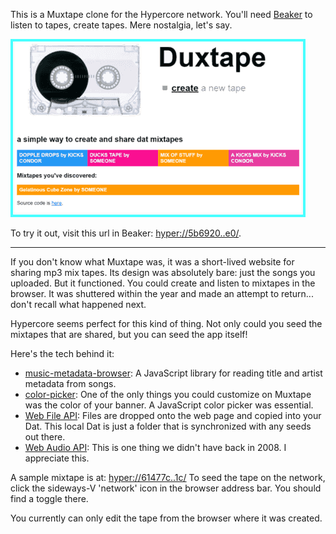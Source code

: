 
This is a Muxtape clone for the Hypercore network. You'll need
[Beaker](https://beakerbrowser.com/) to listen to tapes, create tapes.
Mere nostalgia, let's say.

![Screenshot](/duxtape.png)

To try it out, visit this url in Beaker:
[hyper://5b6920..e0/](hyper://5b69209fc2dfb5eafb82e4031cd43c28ebc61e5cdd4dbdc48310bb62263f53e0/).

- - -

If you don't know what Muxtape was, it was a short-lived website for sharing
mp3 mix tapes. Its design was absolutely bare: just the songs you uploaded.
But it functioned. You could create and listen to mixtapes in the browser.
It was shuttered within the year and made an attempt to return... don't recall
what happened next.

Hypercore seems perfect for this kind of thing. Not only could you seed the mixtapes
that are shared, but you can seed the app itself!

Here's the tech behind it:

* [music-metadata-browser](https://github.com/Borewit/music-metadata-browser):
  A JavaScript library for reading title and artist metadata from songs.
* [color-picker](https://github.com/Simonwep/pickr): One of the only things you
  could customize on Muxtape was the color of your banner. A JavaScript color
  picker was essential.
* [Web File API](https://developer.mozilla.org/en-US/docs/Web/API/File):
  Files are dropped onto the web page and copied into your Dat. This local Dat
  is just a folder that is synchronized with any seeds out there.
* [Web Audio
  API](https://developer.mozilla.org/en-US/docs/Web/API/Web_Audio_API):
  This is one thing we didn't have back in 2008. I appreciate this.

A sample mixtape is at:
[hyper://61477c..1c/](hyper://61477c44215c195bb5514cf6dcca86f4f4784822dbc24a6f944aa68cfc021e1c/)
To seed the tape on the network, click the sideways-V 'network' icon in the
browser address bar. You should find a toggle there.

You currently can only edit the tape from the browser where it was created.
